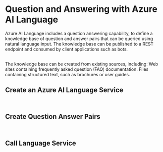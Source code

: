 # Question and Answering with Azure AI Language

Azure AI Language includes a question answering capability, 
to define a knowledge base of question and answer pairs 
that can be queried using natural language input. 
The knowledge base can be published to a REST endpoint 
and consumed by client applications such as bots.
</br></br>

The knowledge base can be created from existing sources, including:
Web sites containing frequently asked question (FAQ) documentation.
Files containing structured text, such as brochures or user guides.

## Create an Azure AI Language Service
<p><img src=""/></p>
<p><img src=""/></p>

## Create Question Answer Pairs
<p><img src=""/></p>
<p><img src=""/></p>

## Call Language Service
<p><img src=""/></p>
<p><img src=""/></p>
